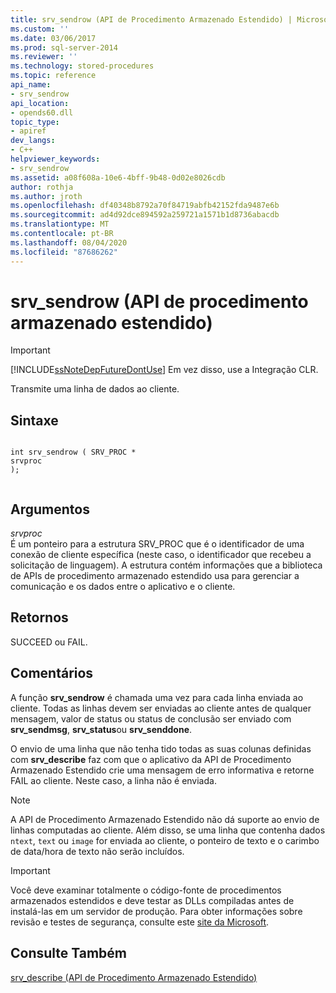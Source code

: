 ```yaml
---
title: srv_sendrow (API de Procedimento Armazenado Estendido) | Microsoft Docs
ms.custom: ''
ms.date: 03/06/2017
ms.prod: sql-server-2014
ms.reviewer: ''
ms.technology: stored-procedures
ms.topic: reference
api_name:
- srv_sendrow
api_location:
- opends60.dll
topic_type:
- apiref
dev_langs:
- C++
helpviewer_keywords:
- srv_sendrow
ms.assetid: a08f608a-10e6-4bff-9b48-0d02e8026cdb
author: rothja
ms.author: jroth
ms.openlocfilehash: df40348b8792a70f84719abfb42152fda9487e6b
ms.sourcegitcommit: ad4d92dce894592a259721a1571b1d8736abacdb
ms.translationtype: MT
ms.contentlocale: pt-BR
ms.lasthandoff: 08/04/2020
ms.locfileid: "87686262"
---
```

# <a name="srv_sendrow-extended-stored-procedure-api"></a>srv_sendrow (API de procedimento armazenado estendido)
    
> [!IMPORTANT]  
>  [!INCLUDE[ssNoteDepFutureDontUse](../../includes/ssnotedepfuturedontuse-md.md)] Em vez disso, use a Integração CLR.  
  
 Transmite uma linha de dados ao cliente.  
  
## <a name="syntax"></a>Sintaxe  
  
```  
  
int srv_sendrow ( SRV_PROC *  
srvproc   
);  
  
```  
  
## <a name="arguments"></a>Argumentos  
 *srvproc*  
 É um ponteiro para a estrutura SRV_PROC que é o identificador de uma conexão de cliente específica (neste caso, o identificador que recebeu a solicitação de linguagem). A estrutura contém informações que a biblioteca de APIs de procedimento armazenado estendido usa para gerenciar a comunicação e os dados entre o aplicativo e o cliente.  
  
## <a name="returns"></a>Retornos  
 SUCCEED ou FAIL.  
  
## <a name="remarks"></a>Comentários  
 A função **srv_sendrow** é chamada uma vez para cada linha enviada ao cliente. Todas as linhas devem ser enviadas ao cliente antes de qualquer mensagem, valor de status ou status de conclusão ser enviado com **srv_sendmsg**, **srv_status**ou **srv_senddone**.  
  
 O envio de uma linha que não tenha tido todas as suas colunas definidas com **srv_describe** faz com que o aplicativo da API de Procedimento Armazenado Estendido crie uma mensagem de erro informativa e retorne FAIL ao cliente. Neste caso, a linha não é enviada.  
  
> [!NOTE]  
>  A API de Procedimento Armazenado Estendido não dá suporte ao envio de linhas computadas ao cliente. Além disso, se uma linha que contenha dados `ntext`, `text` ou `image` for enviada ao cliente, o ponteiro de texto e o carimbo de data/hora de texto não serão incluídos.  
  
> [!IMPORTANT]  
>  Você deve examinar totalmente o código-fonte de procedimentos armazenados estendidos e deve testar as DLLs compiladas antes de instalá-las em um servidor de produção. Para obter informações sobre revisão e testes de segurança, consulte este [site da Microsoft](https://go.microsoft.com/fwlink/?LinkID=54761&amp;clcid=0x409https://msdn.microsoft.com/security/).  
  
## <a name="see-also"></a>Consulte Também  
 [srv_describe &#40;API de Procedimento Armazenado Estendido&#41;](srv-describe-extended-stored-procedure-api.md)  
  
  
